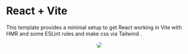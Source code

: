 # React + Vite

This template provides a minimal setup to get React working in Vite with HMR and some ESLint rules and make css via Tailwind .

<div align="center">
<img src = "./src/assets/pizza-menu.png Read me project 2.png" style = "border-radius:10px">
</div>
 
 
